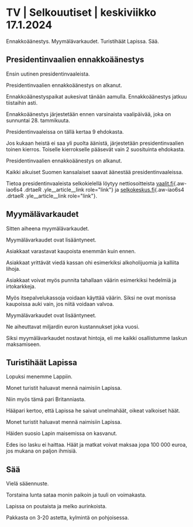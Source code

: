 # TV \| Selkouutiset \| keskiviikko 17.1.2024

Ennakkoäänestys. Myymälävarkaudet. Turistihäät Lapissa. Sää.

## Presidentinvaalien ennakkoäänestys

Ensin uutinen presidentinvaaleista.

Presidentinvaalien ennakkoäänestys on alkanut.

Ennakkoäänestyspaikat aukesivat tänään aamulla. Ennakkoäänestys jatkuu tiistaihin asti.

Ennakkoäänestys järjestetään ennen varsinaista vaalipäivää, joka on sunnuntai 28. tammikuuta.

Presidentinvaaleissa on tällä kertaa 9 ehdokasta.

Jos kukaan heistä ei saa yli puolta äänistä, järjestetään presidentinvaalien toinen kierros. Toiselle kierrokselle pääsevät vain 2 suosituinta ehdokasta.

Presidentinvaalien ennakkoäänestys on alkanut.

Kaikki aikuiset Suomen kansalaiset saavat äänestää presidentinvaaleissa.

Tietoa presidentinvaaleista selkokielellä löytyy nettiosoitteista [vaalit.fi](https://vaalit.fi/etusivu){.aw-iao6s4 .drtaeR .yle__article__link role="link"} ja [selkokeskus.fi](https://selkokeskus.fi/){.aw-iao6s4 .drtaeR .yle__article__link role="link"}.

## Myymälävarkaudet

Sitten aiheena myymälävarkaudet.

Myymälävarkaudet ovat lisääntyneet.

Asiakkaat varastavat kaupoista enemmän kuin ennen.

Asiakkaat yrittävät viedä kassan ohi esimerkiksi alkoholijuomia ja kalliita lihoja.

Asiakkaat voivat myös punnita tahallaan väärin esimerkiksi hedelmiä ja irtokarkkeja.

Myös itsepalvelukassoja voidaan käyttää väärin. Siksi ne ovat monissa kaupoissa auki vain, jos niitä voidaan valvoa.

Myymälävarkaudet ovat lisääntyneet.

Ne aiheuttavat miljardin euron kustannukset joka vuosi.

Siksi myymälävarkaudet nostavat hintoja, eli me kaikki osallistumme laskun maksamiseen.

## Turistihäät Lapissa

Lopuksi menemme Lappiin.

Monet turistit haluavat mennä naimisiin Lapissa.

Niin myös tämä pari Britanniasta.

Hääpari kertoo, että Lapissa he saivat unelmahäät, oikeat valkoiset häät.

Monet turistit haluavat mennä naimisiin Lapissa.

Häiden suosio Lapin maisemissa on kasvanut.

Edes iso lasku ei haittaa. Häät ja matkat voivat maksaa jopa 100 000 euroa, jos mukana on paljon ihmisiä.

## Sää

Vielä sääennuste.

Torstaina lunta sataa monin paikoin ja tuuli on voimakasta.

Lapissa on poutaista ja melko aurinkoista.

Pakkasta on 3-20 astetta, kylmintä on pohjoisessa.

